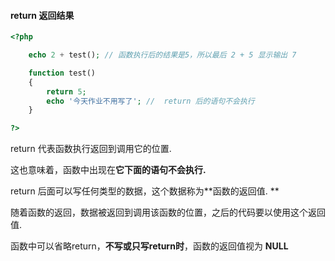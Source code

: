 #### return  返回结果

```php
<?php

    echo 2 + test(); // 函数执行后的结果是5，所以最后 2 + 5 显示输出 7

    function test()
    {
        return 5;
        echo '今天作业不用写了'; //  return 后的语句不会执行
    }

?>
```

return 代表函数执行返回到调用它的位置.

这也意味着，函数中出现在**它下面的语句不会执行.**

return 后面可以写任何类型的数据，这个数据称为**函数的返回值. **

随着函数的返回，数据被返回到调用该函数的位置，之后的代码要以使用这个返回值.

函数中可以省略return，**不写或只写return时**，函数的返回值视为 **NULL**

